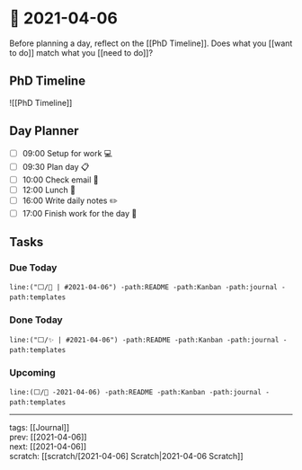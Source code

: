 # 📆 2021-04-06

Before planning a day, reflect on the [[PhD Timeline]]. Does what you [[want to do]] match what you [[need to do]]?

## PhD Timeline

![[PhD Timeline]]

## Day Planner
- [ ] 09:00 Setup for work 💻
- [ ] 09:30 Plan day 📋
- [ ] 10:00 Check email 📧
- [ ] 12:00 Lunch 🍙
- [ ] 16:00 Write daily notes ✏️
- [ ] 17:00 Finish work for the day 🎉

## Tasks

### Due Today

```query
line:("⬜/🧨 | #2021-04-06") -path:README -path:Kanban -path:journal -path:templates
```

### Done Today

```query
line:("⬜/✨ | #2021-04-06") -path:README -path:Kanban -path:journal -path:templates
```


### Upcoming

```query
line:(⬜/🧨 -2021-04-06) -path:README -path:Kanban -path:journal -path:templates
```

---

tags: [[Journal]]  
prev: [[2021-04-06]]  
next: [[2021-04-06]]  
scratch: [[scratch/[2021-04-06] Scratch|2021-04-06 Scratch]]